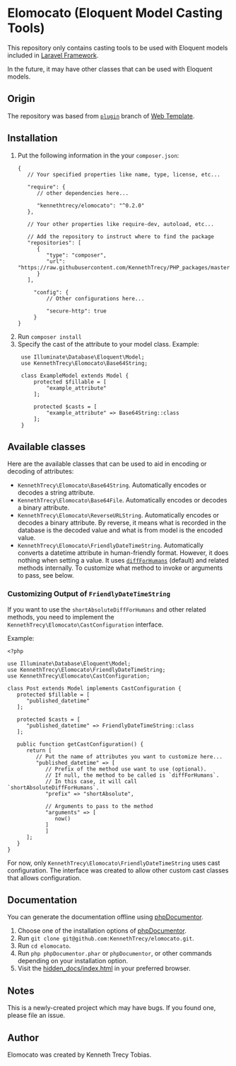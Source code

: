 # Elomocato (Eloquent Model Casting Tools)
This repository only contains casting tools to be used with Eloquent models included in [Laravel Framework](https://laravel.com/).

In the future, it may have other classes that can be used with Eloquent models.

## Origin
The repository was based from [`plugin`] branch of [Web Template].

## Installation
1. Put the following information in the your `composer.json`:
   ```
   {
      // Your specified properties like name, type, license, etc...

      "require": {
         // other dependencies here...

         "kennethtrecy/elomocato": "^0.2.0"
      },

      // Your other properties like require-dev, autoload, etc...

      // Add the repository to instruct where to find the package
      "repositories": [
         {
            "type": "composer",
            "url": "https://raw.githubusercontent.com/KennethTrecy/PHP_packages/master"
         }
      ],

		"config": {
			// Other configurations here...

			"secure-http": true
		}
   }
   ```
2. Run `composer install`
3. Specify the cast of the attribute to your model class.
   Example:
   ```
	use Illuminate\Database\Eloquent\Model;
	use KennethTrecy\Elomocato\Base64String;

	class ExampleModel extends Model {
		protected $fillable = [
			"example_attribute"
		];

		protected $casts = [
			"example_attribute" => Base64String::class
		];
	}
	```

## Available classes
Here are the available classes that can be used to aid in encoding or decoding of attributes:
- `KennethTrecy\Elomocato\Base64String`. Automatically encodes or decodes a string attribute.
- `KennethTrecy\Elomocato\Base64File`. Automatically encodes or decodes a binary attribute.
- `KennethTrecy\Elomocato\ReverseURLString`. Automatically encodes or decodes a binary attribute. By
  reverse, it means what is recorded in the database is the decoded value and what is from model is
  the encoded value.
- `KennethTrecy\Elomocato\FriendlyDateTimeString`. Automatically converts a datetime attribute in
  human-friendly format. However, it does nothing when setting a value. It uses [`diffForHumans`] (default)
  and related methods internally. To customize what method to invoke or arguments to pass, see below.

### Customizing Output of `FriendlyDateTimeString`
If you want to use the `shortAbsoluteDiffForHumans` and other related methods, you need to implement the `KennethTrecy\Elomocato\CastConfiguration` interface.

Example:
```
<?php

use Illuminate\Database\Eloquent\Model;
use KennethTrecy\Elomocato\FriendlyDateTimeString;
use KennethTrecy\Elomocato\CastConfiguration;

class Post extends Model implements CastConfiguration {
   protected $fillable = [
      "published_datetime"
   ];

   protected $casts = [
      "published_datetime" => FriendlyDateTimeString::class
   ];

   public function getCastConfiguration() {
      return [
         // Put the name of attributes you want to customize here...
         "published_datetime" => [
            // Prefix of the method use want to use (optional).
            // If null, the method to be called is `diffForHumans`.
            // In this case, it will call `shortAbsoluteDiffForHumans`.
            "prefix" => "shortAbsolute",

            // Arguments to pass to the method
            "arguments" => [
               now()
            ]
			]
      ];
   }
}

```

For now, only `KennethTrecy\Elomocato\FriendlyDateTimeString` uses cast configuration. The interface was created to allow other custom cast classes that allows configuration.

## Documentation
You can generate the documentation offline using [phpDocumentor](https://docs.phpdoc.org/guide/getting-started/installing.html).
1. Choose one of the installation options of [phpDocumentor](https://docs.phpdoc.org/guide/getting-started/installing.html).
2. Run `git clone git@github.com:KennethTrecy/elomocato.git`.
3. Run `cd elomocato`.
4. Run `php phpDocumentor.phar` or `phpDocumentor`, or other commands depending on your installation option.
5. Visit the [hidden_docs/index.html](hidden_docs/index.html) in your preferred browser.

## Notes
This is a newly-created project which may have bugs. If you found one, please file an issue.

## Author
Elomocato was created by Kenneth Trecy Tobias.

[`plugin`]: https://github.com/KennethTrecy/web_template/tree/plugin
[Web Template]: http://github.com/KennethTrecy/web_template
[`diffForHumans`]: https://github.com/briannesbitt/Carbon/blob/1a3b5039ccc524065dea55a732385e5a9c0f03d6/src/Carbon/CarbonInterface.php#L1340
